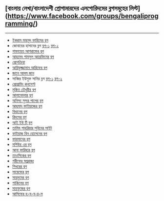 ﻿[বাংলায় লেখা/বাংলাদেশী প্রোগামারদের এলগোরিদমের ব্লগসমূহের লিস্ট] (https://www.facebook.com/groups/bengaliprogramming/)
--------------------------------------------------------------


----------

 - [ইকরাম মাহমুদ ফাহিমের ব্লগ](https://sites.google.com/site/smilitude/)
 - জোবায়ের হাসানের ব্লগ [ব্লগ-১](http://zobayer.blogspot.com/) [ব্লগ-২](http://zobayer2009.wordpress.com/)
 - [শাফায়েত আশরাফের ব্লগ](http://www.shafaetsplanet.com/planetcoding/)
 - [আহমেদ শামসুল আরেফিনের ব্লগ](http://www.acmsolver.org/bangla/)
 - [প্রোগক্রিয়া](http://www.progkriya.org/)
 - [আরিফুজ্জামান আরিফের ব্লগ](http://isolvedaproblem.blogspot.com/)
 - [জানে আলম জান](http://lightoj.com/article_showcategory.php) 
 - সাব্বির ইউসুফ সানির ব্লগ [ব্লগ-১](http://one-problem-a-day.blogspot.com/) [ব্লগ-২](http://recurringblunders.blogspot.com/) 
 - [প্রোগ্রামিং কনসেপ্ট](https://sites.google.com/site/programinggconcept/)
 - [মুকিত চৌধুরীর ব্লগ](http://mukitmkbs.wordpress.com/) 
 - [আলাভোলার ব্লগ](http://ami-alavola.rhcloud.com) 
 - [অনিন্দ্য সুন্দর পালের ব্লগ](http://binaryrongo.wordpress.com/) 
 - [আহমাদ ফাইয়াজের ব্লগ](http://blog.faiyaz.info) 
 - [বিধানের ব্লগ](http://bidhanr.wordpress.com/)
 - [রিদমের ব্লগ](https://sites.google.com/site/erorown/)
 - [আই ইউ টি ব্লগ](http://doinik-iut.com/archives/23106)
 - [তামিম শাহরিয়ার সুবিনের সাইট](http://cpbook.subeen.com/) 
 - [ফাইয়াজ বিন হোসেনের ব্লগ](http://faiazerblog.blogspot.com/)
 - [ফারসানের ব্লগ](http://potasiyam.com/farsan/)
 - [মশিউর এর ব্লগ](http://problem-solving-notes.blogspot.com/)
 - [আনা ফারিহার ব্লগ](http://chorui12.blogspot.com/)
 - [তাওসিকের ব্লগ](http://tausiq.wordpress.com/)
 - [শরীফের স্বপ্নরাজ্য](http://www.techsharif.com/)
 - [শিখরের ব্লগ](http://shikhorroy.wordpress.com/)
 - [সায়েফের ব্লগ](http://sketchingdream.wordpress.com/)
 - [সায়মুমের ব্লগ](http://saimoomsafayet.wordpress.com/)
 - [শাকিলের ব্লগ](http://shakilcompetitiveprogramming.blogspot.com/)
 - [মাহফুজের ব্লগ](http://www.mahfuzsust.info/)
 - [আসিফের হ-য-ব-র-ল](http://www.abuasifkhan.me/)
